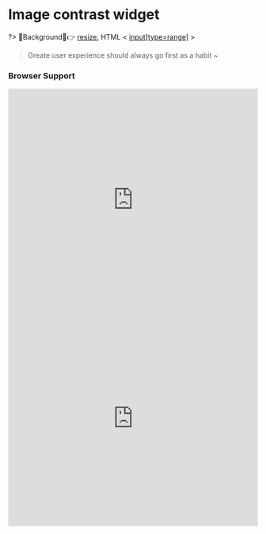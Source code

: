# Image contrast widget

?> Background：:point_right: [resize](https://developer.mozilla.org/zh-CN/docs/Web/CSS/resize), HTML < [input[type=range]](https://developer.mozilla.org/en-US/docs/Web/HTML/Element/input/range) >

<vuep template="#image-slider"></vuep>

<script v-pre type="text/x-template" id="image-slider">
<style>
  main {
    width: 100%;
    display: flex;
    flex-direction: column;
  }
  main h5 {
    margin: 30px 30px 15px;
  }
  main div.image-slider {
    position: relative;
  }
  main div.image-slider img {
    display: block;
    user-select: none;
    max-width: initial;
  }
  main div.image-slider > img {
    width: 100%;
  }
  main div.image-slider > div > img {
    height: 100%;
  }
  main div.image-slider > div {
    width: 50%;
    position: absolute;
    top: 0; left: 0; bottom: 0;
    overflow: hidden;
  }
  section:nth-of-type(1) div.image-slider > div {
    max-width: 100%;
    resize: horizontal;
  }
  section:nth-of-type(1) div.image-slider > div::before {
    content: "";
    width: 12px; height: 12px;
    position: absolute;
    right: 0px; bottom: 0px;
    padding: 5px;
    cursor: ew-resize;
    background: linear-gradient(-45deg, #E8E2D6 50%, transparent 0);
    background-clip: content-box;
    filter: drop-shadow(0 0 2px rgba(0, 0, 0, .8));
  }
  section:nth-of-type(2) div.image-slider input {
    width: 100%;
    position: absolute;
    left: 0; bottom: 10px;
    margin: 0;
    cursor: ew-resize;
  }
  input[type=range]::-webkit-slider-thumb {
    appearance: none;
    margin-top: -3px;
    width: 10px; height: 10px;
    background-color: #E8E2D6;
    border: none;
    border-radius: 100%;
    mix-blend-mode: luminosity;
    transform: translateY(-1px);
    box-shadow: 0 2px 6px 0 rgba(0, 0, 0, 0.18);
  }
  input[type=range]::-webkit-slider-runnable-track {
    box-shadow: 0 1px 3px 0 rgba(0, 0, 0, 0.12);
    width: 100%; height: 6px;
    cursor: pointer;
    border-radius: 2px;
    border: none;
    background-color: #E8E2D6;
  }
</style>
<template>
  <main ref="main">
    <section>
      <h5>1️⃣ resize solution</h5>
      <div class="image-slider">
        <div>
            <img src="./static/south-china-sea2015.jpg" alt="Before" />
        </div>
        <img src="./static/south-china-sea2006.jpg" alt="After" />
      </div>
    </section>
    <section>
      <h5>2️⃣ Range-input control solution</h5>
      <div ref="slider" class="image-slider range">
        <img ref="sliderImg" src="./static/south-china-sea2015.jpg" alt="Before" />
        <img src="./static/south-china-sea2006.jpg" alt="After" />
      </div>
    </section>
  </main>
</template>
<script>
  module.exports = {
    mounted: function () {
      var div = document.createElement('div');
      var range = document.createElement('input'); 
      this.$refs.slider.insertBefore(div, this.$refs.sliderImg);
      div.appendChild(this.$refs.sliderImg);
      range.type = 'range';
      range.oninput = function () {
          div.style.width = this.value + '%';
      };
      this.$refs.slider.appendChild(range);
    }
  }
</script>
</script>

> Greate user experience should always go first as a habit ~

### Browser Support 

<iframe src="https://caniuse.bitsofco.de/embed/index.html?feat=css-resize&amp;periods=future_1,current,past_1,past_2,past_3&amp;accessible-colours=false" frameborder="0" width="100%" height="449px"></iframe>

<iframe src="https://caniuse.bitsofco.de/embed/index.html?feat=input-range&amp;periods=future_1,current,past_1,past_2,past_3&amp;accessible-colours=false" frameborder="0" width="100%" height="436px"></iframe>
